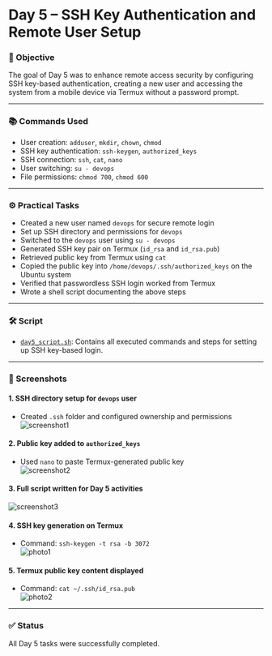 # Day 5 – SSH Key Authentication and Remote User Setup

### 🧭 Objective

The goal of Day 5 was to enhance remote access security by configuring SSH key-based authentication, creating a new user and accessing the system from a mobile device via Termux without a password prompt.

---

### 📚 Commands Used

- User creation: `adduser`, `mkdir`, `chown`, `chmod`
- SSH key authentication: `ssh-keygen`, `authorized_keys`
- SSH connection: `ssh`, `cat`, `nano`
- User switching: `su - devops`
- File permissions: `chmod 700`, `chmod 600`

---

### ⚙️ Practical Tasks

- Created a new user named `devops` for secure remote login
- Set up SSH directory and permissions for `devops`
- Switched to the `devops` user using `su - devops`
- Generated SSH key pair on Termux (`id_rsa` and `id_rsa.pub`)
- Retrieved public key from Termux using `cat`
- Copied the public key into `/home/devops/.ssh/authorized_keys` on the Ubuntu system
- Verified that passwordless SSH login worked from Termux
- Wrote a shell script documenting the above steps

---

### 🛠️ Script

- [`day5_script.sh`](./day5_script.sh): Contains all executed commands and steps for setting up SSH key-based login.

---

### 📸 Screenshots

#### 1. SSH directory setup for `devops` user
- Created `.ssh` folder and configured ownership and permissions  
![screenshot1](./images/screenshot1.png)

#### 2. Public key added to `authorized_keys`  
- Used `nano` to paste Termux-generated public key  
![screenshot2](./images/screenshot2.png)

#### 3. Full script written for Day 5 activities  
![screenshot3](./images/screenshot3.png)

#### 4. SSH key generation on Termux  
- Command: `ssh-keygen -t rsa -b 3072`  
![photo1](./images/photo1.jpg)

#### 5. Termux public key content displayed  
- Command: `cat ~/.ssh/id_rsa.pub`  
![photo2](./images/photo2.jpg)

---

### ✅ Status

All Day 5 tasks were successfully completed. 
